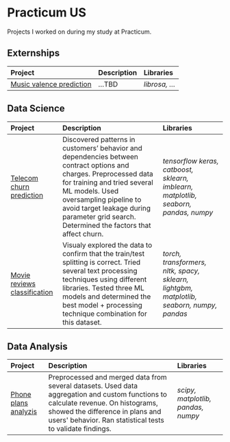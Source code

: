 # Practicum US
Projects I worked on during my study at Practicum.
## Externships
| Project | Description | Libraries  |
|:- |:- |:- |
|[Music valence prediction](https://github.com/WanomiR/practicum/tree/main/Externship%20projects/Music%20valence%20prediction)|…TBD|*librosa, …*|

## Data Science
| Project | Description | Libraries  |
|:- |:- |:- |
|[Telecom churn prediction](https://github.com/WanomiR/practicum/blob/main/DS%20projects/Telecom%20.../telecom-churn-prediction.ipynb)| Discovered patterns in customers’ behavior and dependencies between contract options and charges. Preprocessed data for training and tried several ML models. Used oversampling pipeline to avoid target leakage during parameter grid search. Determined the factors that affect churn. |*tensorflow keras, catboost, sklearn, imblearn, matplotlib, seaborn, pandas, numpy*|
|[Movie reviews classification](https://github.com/WanomiR/practicum/blob/main/DS%20projects/Movie%20reviews%20classification/movie-reviews-classification.ipynb)| Visualy explored the data to confirm that the train/test splitting is correct. Tried several text processing techniques using different libraries. Tested three ML models and determined the best model + processing technique combination for this dataset. | *torch, transformers, nltk, spacy, sklearn, lightgbm, matplotlib, seaborn, numpy, pandas* |

## Data Analysis
| Project | Description | Libraries  |
|:- |:- |:- |
|[Phone plans analyzis](https://github.com/WanomiR/practicum/blob/main/DA%20projects/Phone%20plans%20analyzis/phone-plans-analyzis.ipynb)| Preprocessed and merged data from several datasets. Used data aggregation and custom functions to calculate revenue. On histograms, showed the difference in plans and users' behavior. Ran statistical tests to validate findings. | *scipy, matplotlib, pandas, numpy* |
